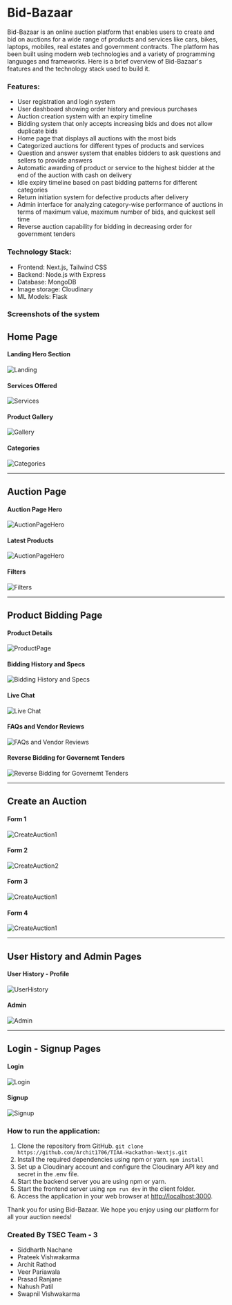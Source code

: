 # Bid-Bazaar

Bid-Bazaar is an online auction platform that enables users to create and bid on auctions for a wide range of products and services like cars, bikes, laptops, mobiles, real estates and government contracts.
The platform has been built using modern web technologies and a variety of programming languages and frameworks. Here is a brief overview of Bid-Bazaar's features and the technology stack used to build it.

### Features:

-   User registration and login system
-   User dashboard showing order history and previous purchases
-   Auction creation system with an expiry timeline
-   Bidding system that only accepts increasing bids and does not allow duplicate bids
-   Home page that displays all auctions with the most bids
-   Categorized auctions for different types of products and services
-   Question and answer system that enables bidders to ask questions and sellers to provide answers
-   Automatic awarding of product or service to the highest bidder at the end of the auction with cash on delivery
-   Idle expiry timeline based on past bidding patterns for different categories
-   Return initiation system for defective products after delivery
-   Admin interface for analyzing category-wise performance of auctions in terms of maximum value, maximum number of bids, and quickest sell time
-   Reverse auction capability for bidding in decreasing order for government tenders

### Technology Stack:

-   Frontend: Next.js, Tailwind CSS
-   Backend: Node.js with Express
-   Database: MongoDB
-   Image storage: Cloudinary
-   ML Models: Flask

### Screenshots of the system

<h2>Home Page</h2>

<h4>Landing Hero Section</h4>
<img src="screenshots/Landing.jpg" alt="Landing">

<h4>Services Offered</h4>
<img src="screenshots/Services.jpg" alt="Services">

<h4>Product Gallery</h4>
<img src="screenshots/Gallery.jpg" alt="Gallery">

<h4>Categories</h4>
<img src="screenshots/Categories.jpg" alt="Categories">

<hr>

<h2>Auction Page</h2>

<h4>Auction Page Hero</h4>
<img src="screenshots/AuctionPageHero.jpg" alt="AuctionPageHero">

<h4>Latest Products</h4>
<img src="screenshots/AuctionPageLatestProds.jpg" alt="AuctionPageHero">

<h4>Filters</h4>
<img src="screenshots/AuctionPageFilters.jpg" alt="Filters">

<hr>

<h2>Product Bidding Page</h2>

<h4>Product Details</h4>
<img src="screenshots/ProductPage.jpg" alt="ProductPage">

<h4>Bidding History and Specs</h4>
<img src="screenshots/BidHistory-Specs.jpg" alt="Bidding History and Specs">

<h4>Live Chat</h4>
<img src="screenshots/Chat.jpg" alt="Live Chat">

<h4>FAQs and Vendor Reviews</h4>
<img src="screenshots/FAQ-Reviews.jpg" alt="FAQs and Vendor Reviews">

<h4>Reverse Bidding for Governemt Tenders</h4>
<img src="screenshots/ReverseBidding.jpg" alt="Reverse Bidding for Governemt Tenders">

<hr>

<h2>Create an Auction</h2>

<h4>Form 1</h4>
<img src="screenshots/CreateAuction1.jpg" alt="CreateAuction1">

<h4>Form 2</h4>
<img src="screenshots/CreateAuction2.jpg" alt="CreateAuction2">

<h4>Form 3</h4>
<img src="screenshots/CreateAuction3.jpg" alt="CreateAuction1">

<h4>Form 4</h4>
<img src="screenshots/CreateAuction4.jpg" alt="CreateAuction1">

<hr>

<h2>User History and Admin Pages</h2>

<h4>User History - Profile</h4>
<img src="screenshots/UserHistory.jpg" alt="UserHistory">

<h4>Admin</h4>
<img src="screenshots/AdminDash.jpg" alt="Admin">

<hr>

<h2>Login - Signup Pages</h2>

<h4>Login</h4>
<img src="screenshots/Login.jpg" alt="Login">

<h4>Signup</h4>
<img src="screenshots/Signup.jpg" alt="Signup">

### How to run the application:

1.  Clone the repository from GitHub. `git clone https://github.com/Archit1706/TIAA-Hackathon-Nextjs.git`
2.  Install the required dependencies using npm or yarn. `npm install`
3.  Set up a Cloudinary account and configure the Cloudinary API key and secret in the .env file.
4.  Start the backend server you are using npm or yarn.
5.  Start the frontend server using `npm run dev` in the client folder.
6.  Access the application in your web browser at [http://localhost:3000](http://localhost:3000/).

Thank you for using Bid-Bazaar. We hope you enjoy using our platform for all your auction needs!

### Created By TSEC Team - 3

-   Siddharth Nachane
-   Prateek Vishwakarma
-   Archit Rathod
-   Veer Pariawala
-   Prasad Ranjane
-   Nahush Patil
-   Swapnil Vishwakarma

